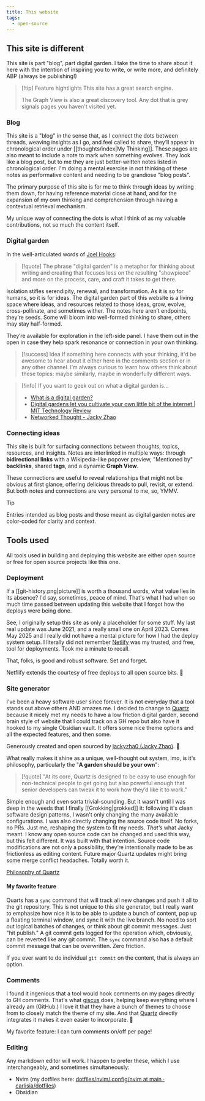 ```yaml
---
title: This website
tags:
  - open-source
---
```

## This site is different

This site is part "blog", part digital garden. I take the time to share about it here with the intention of inspiring you to write, or write more, and definitely ABP (always be publishing!)

> [!tip] Feature hightlights
> This site has a great search engine.
> 
> The Graph View is also a great discovery tool. Any dot that is grey signals pages you haven't visited yet.

### Blog

This site is a "blog" in the sense that, as I connect the dots between threads, weaving insights as I go, and feel called to share, they’ll appear in chronological order under [[thoughts/index|My Thinking]]. These pages are also meant to include a note to mark when something evolves. They look like a blog post, but to me they are just better-written notes listed in chronological order. I'm doing a mental exercise in not thinking of these notes as performative content and needing to be grandiose "blog posts". 

The primary purpose of this site is for me to think through ideas by writing them down, for having reference material close at hand, and for the expansion of my own thinking and comprehension through having a contextual retrieval mechanism. 

My unique way of connecting the dots is what I think of as my valuable contributions, not so much the content itself.

### Digital garden

In the well-articulated words of [Joel Hooks](https://joelhooks.com/digital-garden):

> [!quote]
> The phrase "digital garden" is a metaphor for thinking about writing and creating that focuses less on the resulting "showpiece" and more on the process, care, and craft it takes to get there.

Isolation stifles serendipity, renewal, and transformation. As it is so for humans, so it is for ideas. The digital garden part of this website is a living space where ideas, and resources related to those ideas, grow, evolve, cross-pollinate, and sometimes wither. The notes here aren’t endpoints, they’re seeds. Some will bloom into well-formed thinking to share, others may stay half-formed. 

They’re available for exploration in the left-side panel. I have them out in the open in case they help spark resonance or connection in your own thinking.

> [!success] Idea
> If something here connects with your thinking, it'd be awesome to hear about it either here in the comments section or in any other channel. I’m always curious to learn how others think about these topics: maybe similarly, maybe in wonderfully different ways.

> [!info] If you want to geek out on what a digital garden is...
> - [What is a digital garden?](https://www.thunknotes.com/blog/what-is-a-digital-garden)
> - [Digital gardens let you cultivate your own little bit of the internet | MIT Technology Review](https://www.technologyreview.com/2020/09/03/1007716/digital-gardens-let-you-cultivate-your-own-little-bit-of-the-internet/)
> - [Networked Thought - Jacky Zhao](https://jzhao.xyz/posts/networked-thought)

### Connecting ideas

This site is built for surfacing connections between thoughts, topics, resources, and insights. Notes are interlinked in multiple ways: through **bidirectional links** with a Wikipedia-like popover preview, "Mentioned by" **backlinks**, shared **tags**, and a dynamic **Graph View**.

These connections are useful to reveal relationships that might not be obvious at first glance, offering delicious threads to pull, revisit, or extend. But both notes and connections are very personal to me, so, YMMV.

> [!tip]
> Entries intended as blog posts and those meant as digital garden notes are color-coded for clarity and context.

## Tools used

All tools used in building and deploying this website are either open source or free for open source projects like this one.

### Deployment

If a [[git-history.png|picture]]  is worth a thousand words, what value lies in its absence? I'd say, sometimes, peace of mind. That's what I had when so much time passed between updating this website that I forgot how the deploys were being done.

See, I originally setup this site as only a placeholder for some stuff. My last real update was June 2021, and a really small one on April 2023. Comes May 2025 and I really did not have a mental picture for how I had the deploy system setup. I literally did not remember [Netlify](https://www.netlify.com/) was my trusted, and free, tool for deployments. Took me a minute to recall.

That, folks, is good and robust software. Set and forget.

Netflify extends the courtesy of free deploys to all open source bits. 🙏

### Site generator

I've been a heavy software user since forever. It is not everyday that a tool stands out above others AND amazes me. I decided to change to [Quartz](https://quartz.jzhao.xyz/) because it nicely met my needs to have a low friction digital garden, second brain style of website that I could track on a GH repo but also have it hooked to my single Obsidian vault. It offers some nice theme options and all the expected features, and then some. 

Generously created and open sourced by [jackyzha0 (Jacky Zhao)](https://github.com/jackyzha0). 🙏

What really makes it shine as a unique, well-thought out system, imo, is it's philosophy, particularly the "**A garden should be your own**":
> [!quote]
> "At its core, Quartz is designed to be easy to use enough for non-technical people to get going but also powerful enough that senior developers can tweak it to work how they’d like it to work."

Simple enough and even sorta trivial-sounding. But it wasn't until I was deep in the weeds that I finally [[Grokking|grokked]] it: following it's clean software design patterns, I wasn't only changing the many available configurations. I was also directly changing the source code itself. No forks, no PRs. Just me, reshaping the system to fit my needs. _That’s_ what Jacky meant. I know any open source code can be changed and used this way, but this felt different. It was built with that intention. Source code modifications are not only a possibility, they’re intentionally made to be as frictionless as editing content. Future major Quartz updates might bring some merge conflict headaches. Totally worth it.

[Philosophy of Quartz](https://quartz.jzhao.xyz/philosophy)

#### My favorite feature

Quarts has a `sync` command that will track all new changes and push it all to the git repository. This is not unique to this site generator, but I really want to emphasize how nice it is to be able to update a bunch of content, pop up a floating terminal window, and sync it with the live branch. No need to sort out logical batches of changes, or think about git commit messages. Just "hit publish." A git commit gets logged for the operation which, obviously, can be reverted like any git commit. The `sync` command also has a default commit message that can be overwritten. Zero friction.

If you ever want to do individual `git commit` on the content, that is always an option.

### Comments

I found it ingenious that a tool would hook comments on my pages directly to GH comments. That's what [giscus](https://giscus.app/) does, helping keep everything where I already am (GitHub.) I love it that they have a bunch of themes to choose from to closely match the theme of my site. And that [Quartz](https://quartz.jzhao.xyz/) directly integrates it makes it even easier to incorporate. 🙏

My favorite feature: I can turn comments on/off per page!

### Editing

Any markdown editor will work. I happen to prefer these, which I use interchangeably, and sometimes simultaneously:

- Nvim (my dotfiles here: [dotfiles/nvim/.config/nvim at main · carlisia/dotfiles](https://github.com/carlisia/dotfiles/tree/main/nvim/.config/nvim))
- Obsidian
